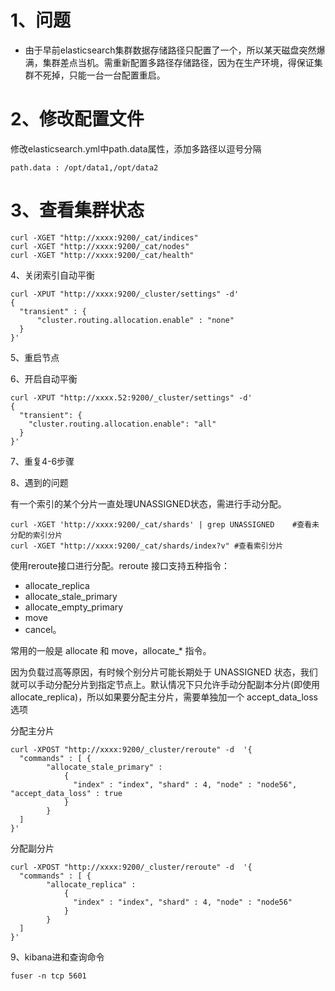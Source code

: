 # 1、问题
- 由于早前elasticsearch集群数据存储路径只配置了一个，所以某天磁盘突然爆满，集群差点当机。需重新配置多路径存储路径，因为在生产环境，得保证集群不死掉，只能一台一台配置重启。

# 2、修改配置文件

修改elasticsearch.yml中path.data属性，添加多路径以逗号分隔
```
path.data : /opt/data1,/opt/data2
```

# 3、查看集群状态
```
curl -XGET "http://xxxx:9200/_cat/indices"
curl -XGET "http://xxxx:9200/_cat/nodes"
curl -XGET "http://xxxx:9200/_cat/health"
```

4、关闭索引自动平衡
```
curl -XPUT "http://xxxx:9200/_cluster/settings" -d'
{
  "transient" : { 
      "cluster.routing.allocation.enable" : "none" 
  } 
}'
```

5、重启节点

6、开启自动平衡
```
curl -XPUT "http://xxxx.52:9200/_cluster/settings" -d'
{
  "transient": {
    "cluster.routing.allocation.enable": "all"
  }
}'
```

7、重复4-6步骤

8、遇到的问题

有一个索引的某个分片一直处理UNASSIGNED状态，需进行手动分配。
```
curl -XGET 'http://xxxx:9200/_cat/shards' | grep UNASSIGNED    #查看未分配的索引分片
curl -XGET "http://xxxx:9200/_cat/shards/index?v" #查看索引分片
```

使用reroute接口进行分配。reroute 接口支持五种指令：
- allocate_replica
- allocate_stale_primary
- allocate_empty_primary
- move
- cancel。

常用的一般是 allocate 和 move，allocate_* 指令。

因为负载过高等原因，有时候个别分片可能长期处于 UNASSIGNED 状态，我们就可以手动分配分片到指定节点上。默认情况下只允许手动分配副本分片(即使用 allocate_replica)，所以如果要分配主分片，需要单独加一个 accept_data_loss 选项

分配主分片
```
curl -XPOST "http://xxxx:9200/_cluster/reroute" -d  '{
  "commands" : [ {
        "allocate_stale_primary" :
            {
              "index" : "index", "shard" : 4, "node" : "node56", "accept_data_loss" : true
            }
        }
  ]
}'
```

分配副分片
```
curl -XPOST "http://xxxx:9200/_cluster/reroute" -d  '{
  "commands" : [ {
        "allocate_replica" :
            {
              "index" : "index", "shard" : 4, "node" : "node56"
            }
        }
  ]
}'
```

9、kibana进和查询命令
```
fuser -n tcp 5601
```
